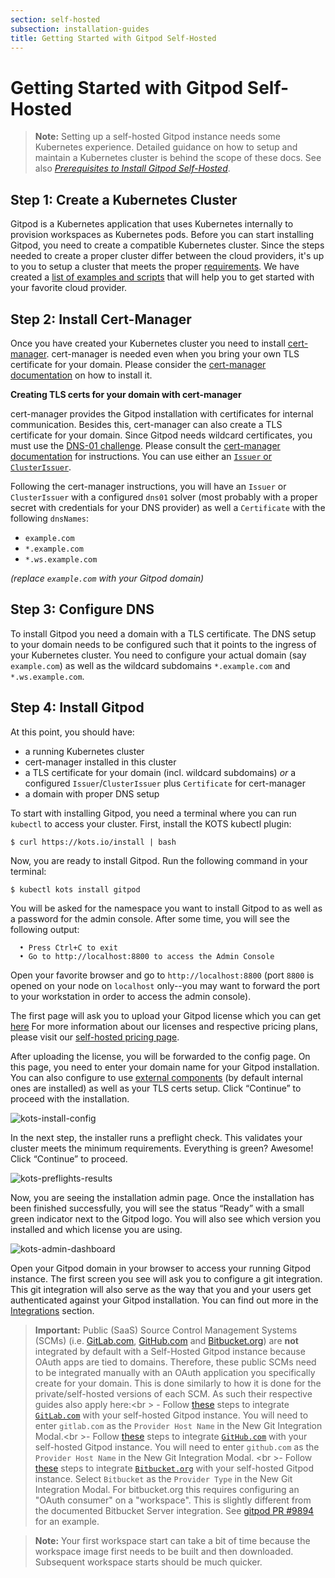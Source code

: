 ```yaml
---
section: self-hosted
subsection: installation-guides
title: Getting Started with Gitpod Self-Hosted
---
```


<script context="module">
  export const prerender = true;
</script>

# Getting Started with Gitpod Self-Hosted

> **Note:** Setting up a self-hosted Gitpod instance needs some Kubernetes experience. Detailed guidance on how to setup and maintain a Kubernetes cluster is behind the scope of these docs. See also [_Prerequisites to Install Gitpod Self-Hosted_](../latest#prerequisites-to-install-gitpod-self-hosted).

## Step 1: Create a Kubernetes Cluster

Gitpod is a Kubernetes application that uses Kubernetes internally to provision workspaces as Kubernetes pods. Before you can start installing Gitpod, you need to create a compatible Kubernetes cluster. Since the steps needed to create a proper cluster differ between the cloud providers, it's up to you to setup a cluster that meets the proper [requirements](./cluster-set-up). We have created a [list of examples and scripts](./cluster-set-up#cluster-set-up-guides) that will help you to get started with your favorite cloud provider.

## Step 2: Install Cert-Manager

Once you have created your Kubernetes cluster you need to install [cert-manager](https://cert-manager.io/). cert-manager is needed even when you bring your own TLS certificate for your domain. Please consider the [cert-manager documentation](https://cert-manager.io/docs/) on how to install it.

**Creating TLS certs for your domain with cert-manager**

cert-manager provides the Gitpod installation with certificates for internal communication. Besides this, cert-manager can also create a TLS certificate for your domain. Since Gitpod needs wildcard certificates, you must use the [DNS-01 challenge](https://letsencrypt.org/docs/challenge-types/#dns-01-challenge). Please consult the [cert-manager documentation](https://cert-manager.io/docs/configuration/acme/dns01) for instructions. You can use either an [`Issuer` or `ClusterIssuer`](https://cert-manager.io/docs/concepts/issuer).

Following the cert-manager instructions, you will have an `Issuer` or `ClusterIssuer` with a configured `dns01` solver (most probably with a proper secret with credentials for your DNS provider) as well a `Certificate` with the following `dnsNames`:

- `example.com`
- `*.example.com`
- `*.ws.example.com`

_(replace `example.com` with your Gitpod domain)_

## Step 3: Configure DNS

To install Gitpod you need a domain with a TLS certificate. The DNS setup to your domain needs to be configured such that it points to the ingress of your Kubernetes cluster. You need to configure your actual domain (say `example.com`) as well as the wildcard subdomains `*.example.com` and `*.ws.example.com`.

## Step 4: Install Gitpod

At this point, you should have:

- a running Kubernetes cluster
- cert-manager installed in this cluster
- a TLS certificate for your domain (incl. wildcard subdomains) _or_ a configured `Issuer`/`ClusterIssuer` plus `Certificate` for cert-manager
- a domain with proper DNS setup

To start with installing Gitpod, you need a terminal where you can run `kubectl` to access your cluster. First, install the KOTS kubectl plugin:

```shell
$ curl https://kots.io/install | bash
```

Now, you are ready to install Gitpod. Run the following command in your terminal:

```shell
$ kubectl kots install gitpod
```

You will be asked for the namespace you want to install Gitpod to as well as a password for the admin console. After some time, you will see the following output:

```
  • Press Ctrl+C to exit
  • Go to http://localhost:8800 to access the Admin Console
```

Open your favorite browser and go to `http://localhost:8800` (port `8800` is opened on your node on `localhost` only--you may want to forward the port to your workstation in order to access the admin console).

The first page will ask you to upload your Gitpod license which you can get [here](/community-license) For more information about our licenses and respective pricing plans, please visit our [self-hosted pricing page](https://www.gitpod.io/self-hosted).

After uploading the license, you will be forwarded to the config page. On this page, you need to enter your domain name for your Gitpod installation. You can also configure to use [external components](./required-components) (by default internal ones are installed) as well as your TLS certs setup. Click “Continue” to proceed with the installation.

![kots-install-config](../../static/images/docs/self-hosted/kots-install-config.png)

In the next step, the installer runs a preflight check. This validates your cluster meets the minimum requirements. Everything is green? Awesome! Click “Continue” to proceed.

![kots-preflights-results](../../static/images/docs/self-hosted/kots-preflights-results.png)

Now, you are seeing the installation admin page. Once the installation has been finished successfully, you will see the status “Ready” with a small green indicator next to the Gitpod logo. You will also see which version you installed and which license you are using.

![kots-admin-dashboard](../../static/images/docs/self-hosted/kots-admin-dashboard.png)

Open your Gitpod domain in your browser to access your running Gitpod instance. The first screen you see will ask you to configure a git integration. This git integration will also serve as the way that you and your users get authenticated against your Gitpod installation. You can find out more in the [Integrations](../../integrations) section.

> **Important:** Public (SaaS) Source Control Management Systems (SCMs) (i.e. [GitLab.com](http://Gitlab.com), [GitHub.com](http://github.com/) and [Bitbucket.org](http://Bitbucket.org)) are **not** integrated by default with a Self-Hosted Gitpod instance because OAuth apps are tied to domains. Therefore, these public SCMs need to be integrated manually with an OAuth application you specifically create for your domain. This is done similarly to how it is done for the private/self-hosted versions of each SCM. As such their respective guides also apply here:<br \> - Follow [these](../../gitlab-integration#registering-a-self-hosted-gitlab-installation) steps to integrate [`GitLab.com`](https://gitlab.com/) with your self-hosted Gitpod instance. You will need to enter `gitlab.com` as the `Provider Host Name` in the New Git Integration Modal.<br \>- Follow [these](../../github-enterprise-integration) steps to integrate [`GitHub.com`](http://github.com) with your self-hosted Gitpod instance. You will need to enter `github.com` as the `Provider Host Name` in the New Git Integration Modal. <br \>- Follow [these](../../bitbucket-server-integration) steps to integrate [`Bitbucket.org`](https://bitbucket.org/) with your self-hosted Gitpod instance. Select `Bitbucket` as the `Provider Type` in the New Git Integration Modal. For bitbucket.org this requires configuring an "OAuth consumer" on a "workspace". This is slightly different from the documented Bitbucket Server integration. See [gitpod PR #9894](https://github.com/gitpod-io/gitpod/pull/9894#pullrequestreview-969013833) for an example.

> **Note:** Your first workspace start can take a bit of time because the workspace image first needs to be built and then downloaded. Subsequent workspace starts should be much quicker.
